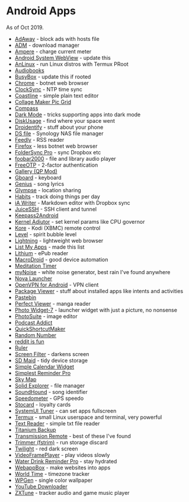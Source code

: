 # Android Apps

As of Oct 2019.

* [AdAway](https://f-droid.org/en/packages/org.adaway/) - block ads with hosts file
* [ADM](https://play.google.com/store/apps/details?id=com.dv.adm) - download manager
* [Ampere](https://play.google.com/store/apps/details?id=com.gombosdev.ampere) - charge current meter
* [Android System WebView](https://play.google.com/store/apps/details?id=com.google.android.webview) - update this
* [AnLinux](https://play.google.com/store/apps/details?id=exa.lnx.a) - run Linux distros with Termux PRoot
* [Audiobooks](https://play.google.com/store/apps/details?id=sanity.freeaudiobooks)
* [BusyBox](https://play.google.com/store/apps/details?id=stericson.busybox) - update this if rooted
* [Chrome](https://play.google.com/store/apps/details?id=com.android.chrome) - botnet web browser
* [ClockSync](https://play.google.com/store/apps/details?id=ru.org.amip.ClockSync) - NTP time sync
* [Coastline](https://play.google.com/store/apps/details?id=com.rumsunrise.coastline) - simple plain text editor
* [Collage Maker Pic Grid](https://play.google.com/store/apps/details?id=com.lyrebirdstudio.collage)
* [Compass](https://play.google.com/store/apps/details?id=com.simplywerx.compass2d)
* [Dark Mode](https://play.google.com/store/apps/details?id=systems.maju.darkmode) - tricks supporting apps into dark mode
* [DiskUsage](https://play.google.com/store/apps/details?id=com.google.android.diskusage) - find where your space went
* [Droidentify](https://play.google.com/store/apps/details?id=de.onyxbits.droidentify) - stuff about your phone
* [DS file](https://play.google.com/store/apps/details?id=com.synology.DSfile) - Synology NAS file manager
* [Feedly](https://play.google.com/store/apps/details?id=com.devhd.feedly) - RSS reader
* [Firefox](https://play.google.com/store/apps/details?id=org.mozilla.firefox) - less botnet web browser
* [FolderSync Pro](https://play.google.com/store/apps/details?id=dk.tacit.android.foldersync.full) - sync Dropbox etc
* [foobar2000](https://play.google.com/store/apps/details?id=com.foobar2000.foobar2000) - file and library audio player
* [FreeOTP](https://play.google.com/store/apps/details?id=org.fedorahosted.freeotp) - 2-factor authentication
* [Gallery (QP Mod)](https://forum.xda-developers.com/android/apps-games/mod-gallery-quickpic-based-4-7-4-t3790425)
* [Gboard](https://play.google.com/store/apps/details?id=com.google.android.inputmethod.latin) - keyboard
* [Genius](https://play.google.com/store/apps/details?id=com.genius.android) - song lyrics
* [Glympse](https://play.google.com/store/apps/details?id=com.glympse.android.glympse) - location sharing
* [Habits](https://play.google.com/store/apps/details?id=org.isoron.uhabits) - track doing things per day
* [iA Writer](https://play.google.com/store/apps/details?id=net.ia.iawriter) - Markdown editor with Dropbox sync
* [JuiceSSH](https://play.google.com/store/apps/details?id=com.sonelli.juicessh) - SSH client and tunnel
* [Keepass2Android](https://play.google.com/store/apps/details?id=keepass2android.keepass2android)
* [Kernel Adiutor](https://play.google.com/store/apps/details?id=com.grarak.kerneladiutor) - set kernel params like CPU governor
* [Kore](https://play.google.com/store/apps/details?id=org.xbmc.kore) - Kodi (XBMC) remote control
* [Level](https://play.google.com/store/apps/details?id=fr.avianey.level) - spirit bubble level
* [Lightning](https://play.google.com/store/apps/details?id=acr.browser.lightning) - lightweight web browser
* [List My Apps](https://play.google.com/store/apps/details?id=de.onyxbits.listmyapps) - made this list
* [Lithium](https://play.google.com/store/apps/details?id=com.faultexception.reader) - ePub reader
* [MacroDroid](https://play.google.com/store/apps/details?id=com.arlosoft.macrodroid) - good device automation
* [Meditation Timer](https://play.google.com/store/apps/details?id=com.sohamgreens.MeditationTimer)
* [myNoise](https://play.google.com/store/apps/details?id=com.mynoise.mynoise) - white noise generator, best rain I've found anywhere
* [Nova Launcher](https://play.google.com/store/apps/details?id=com.teslacoilsw.launcher)
* [OpenVPN for Android](https://play.google.com/store/apps/details?id=de.blinkt.openvpn) - VPN client
* [Package Viewer](https://play.google.com/store/apps/details?id=cz.seeq.prog.android.packageviewer) - stuff about installed apps like intents and activities
* [Pastebin](https://play.google.com/store/apps/details?id=pzy64.pastebin)
* [Perfect Viewer](https://play.google.com/store/apps/details?id=com.rookiestudio.perfectviewer) - manga reader
* [Photo Widget-7](https://play.google.com/store/apps/details?id=com.style_7.photo_widget_7) - launcher widget with just a picture, no nonsense
* [PhotoSuite](https://play.google.com/store/apps/details?id=com.mobisystems.msgs) - image editor
* [Podcast Addict](https://play.google.com/store/apps/details?id=com.bambuna.podcastaddict)
* [QuickShortcutMaker](https://play.google.com/store/apps/details?id=com.sika524.android.quickshortcut)
* [Random Number](https://play.google.com/store/apps/details?id=com.saranomy.randomnumber)
* [reddit is fun](https://play.google.com/store/apps/details?id=com.andrewshu.android.reddit)
* [Ruler](https://play.google.com/store/apps/details?id=fr.ecp.ruler.app)
* [Screen Filter](https://play.google.com/store/apps/details?id=com.haxor) - darkens screen
* [SD Maid](https://play.google.com/store/apps/details?id=eu.thedarken.sdm) - tidy device storage
* [Simple Calendar Widget](https://play.google.com/store/apps/details?id=com.anod.calendar)
* [Simplest Reminder Pro](https://play.google.com/store/apps/details?id=com.gadgetjudge.simplestreminderdonate)
* [Sky Map](https://play.google.com/store/apps/details?id=com.google.android.stardroid)
* [Solid Explorer](https://play.google.com/store/apps/details?id=pl.solidexplorer2) - file manager
* [SoundHound](https://play.google.com/store/apps/details?id=com.melodis.midomiMusicIdentifier) - song identifier
* [Speedometer](https://play.google.com/store/apps/details?id=net.mypapit.mobile.speedmeter) - GPS speedo
* [Stocard](https://play.google.com/store/apps/details?id=de.stocard.stocard) - loyalty cards
* [SystemUI Tuner](https://play.google.com/store/apps/details?id=com.zacharee1.systemuituner) - can set apps fullscreen
* [Termux](https://play.google.com/store/apps/details?id=com.termux) - small Linux userspace and terminal, very powerful
* [Text Reader](https://play.google.com/store/apps/details?id=com.penzasoft.textreader) - simple txt file reader
* [Titanium Backup](https://play.google.com/store/apps/details?id=com.keramidas.TitaniumBackup)
* [Transmission Remote](https://play.google.com/store/apps/details?id=net.yupol.transmissionremote.app) - best of these I've found
* [Trimmer (fstrim)](https://play.google.com/store/apps/details?id=com.fifthelement.trimmer) - run storage discard
* [Twilight](https://play.google.com/store/apps/details?id=com.urbandroid.lux) - red dark screen
* [VideoFramePlayer](https://play.google.com/store/apps/details?id=com.proframeapps.videoframeplayer) - play videos slowly
* [Water Drink Reminder Pro](https://play.google.com/store/apps/details?id=com.northpark.drinkwaterpro) - stay hydrated
* [WebappBox](https://play.google.com/store/apps/details?id=com.github.drunlin.webappbox) - make websites into apps
* [World Time](https://play.google.com/store/apps/details?id=com.chineseinspiration) - timezone tracker
* [WPGen](https://f-droid.org/en/packages/net.glsk.wpgen/) - single color wallpaper
* [YouTube Downloader](http://dentex.github.io/apps/youtubedownloader/)
* [ZXTune](https://play.google.com/store/apps/details?id=app.zxtune) - tracker audio and game music player
